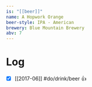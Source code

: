 ```yaml
---
is: "[[beer]]"
name: A Hopwork Orange
beer-style: IPA - American
brewery: Blue Mountain Brewery
abv: 7
---
```

# Log
- [x] [[2017-06]] #do/drink/beer 👍
